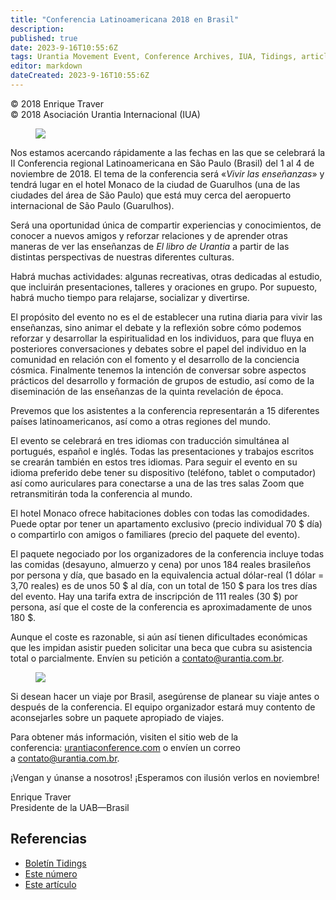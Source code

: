 ```yaml
---
title: "Conferencia Latinoamericana 2018 en Brasil"
description: 
published: true
date: 2023-9-16T10:55:6Z
tags: Urantia Movement Event, Conference Archives, IUA, Tidings, article
editor: markdown
dateCreated: 2023-9-16T10:55:6Z
---
```


<p class="v-card v-sheet theme--light gray lighten-3 px-2">© 2018 Enrique Traver<br>© 2018 Asociación Urantia Internacional (IUA)</p>


<figure id="Figure_1" class="image urantiapedia image-style-align-left">
<img src="/image/article/IUA_Tidings/Logo-2nd-Latin-American-Urantia-Conference-small-300x319.jpg">
</figure>

Nos estamos acercando rápidamente a las fechas en las que se celebrará la II Conferencia regional Latinoamericana en São Paulo (Brasil) del 1 al 4 de noviembre de 2018. El tema de la conferencia será «_Vivir las enseñanzas_» y tendrá lugar en el hotel Monaco de la ciudad de Guarulhos (una de las ciudades del área de São Paulo) que está muy cerca del aeropuerto internacional de São Paulo (Guarulhos).

Será una oportunidad única de compartir experiencias y conocimientos, de conocer a nuevos amigos y reforzar relaciones y de aprender otras maneras de ver las enseñanzas de _El libro de Urantia_ a partir de las distintas perspectivas de nuestras diferentes culturas.

Habrá muchas actividades: algunas recreativas, otras dedicadas al estudio, que incluirán presentaciones, talleres y oraciones en grupo. Por supuesto, habrá mucho tiempo para relajarse, socializar y divertirse.

El propósito del evento no es el de establecer una rutina diaria para vivir las enseñanzas, sino animar el debate y la reflexión sobre cómo podemos reforzar y desarrollar la espiritualidad en los individuos, para que fluya en posteriores conversaciones y debates sobre el papel del individuo en la comunidad en relación con el fomento y el desarrollo de la conciencia cósmica. Finalmente tenemos la intención de conversar sobre aspectos prácticos del desarrollo y formación de grupos de estudio, así como de la diseminación de las enseñanzas de la quinta revelación de época.

Prevemos que los asistentes a la conferencia representarán a 15 diferentes países latinoamericanos, así como a otras regiones del mundo.

El evento se celebrará en tres idiomas con traducción simultánea al portugués, español e inglés. Todas las presentaciones y trabajos escritos se crearán también en estos tres idiomas. Para seguir el evento en su idioma preferido debe tener su dispositivo (teléfono, tablet o computador) así como auriculares para conectarse a una de las tres salas Zoom que retransmitirán toda la conferencia al mundo.

El hotel Monaco ofrece habitaciones dobles con todas las comodidades. Puede optar por tener un apartamento exclusivo (precio individual 70 $ día) o compartirlo con amigos o familiares (precio del paquete del evento).

El paquete negociado por los organizadores de la conferencia incluye todas las comidas (desayuno, almuerzo y cena) por unos 184 reales brasileños por persona y día, que basado en la equivalencia actual dólar-real (1 dólar = 3,70 reales) es de unos 50 $ al día, con un total de 150 $ para los tres días del evento. Hay una tarifa extra de inscripción de 111 reales (30 $) por persona, así que el coste de la conferencia es aproximadamente de unos 180 $.

Aunque el coste es razonable, si aún así tienen dificultades económicas que les impidan asistir pueden solicitar una beca que cubra su asistencia total o parcialmente. Envíen su petición a [contato@urantia.com.br](mailto:contato@urantia.com.br).

<figure id="Figure_2" class="image urantiapedia">
<img src="/image/article/IUA_Tidings/Map-Brazil-Conf-706x339.jpg">
</figure>

Si desean hacer un viaje por Brasil, asegúrense de planear su viaje antes o después de la conferencia. El equipo organizador estará muy contento de aconsejarles sobre un paquete apropiado de viajes.

Para obtener más información, visiten el sitio web de la conferencia: [urantiaconference.com](http://urantiaconference.com/) o envíen un correo a [contato@urantia.com.br](mailto:contato@urantia.com.br).

¡Vengan y únanse a nosotros! ¡Esperamos con ilusión verlos en noviembre!

Enrique Traver  
Presidente de la UAB—Brasil

## Referencias

- [Boletín Tidings](https://urantia-association.org/acerca-del-boletin-tidings/?lang=es)
- [Este número](https://urantia-association.org/newsletter/tidings-junio-2018/?lang=es)
- [Este artículo](https://urantia-association.org/conferencia-latinoamericana-2018-en-brasil/?lang=es)


